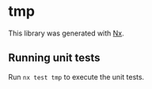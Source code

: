 # tmp

This library was generated with [Nx](https://nx.dev).

## Running unit tests

Run `nx test tmp` to execute the unit tests.
